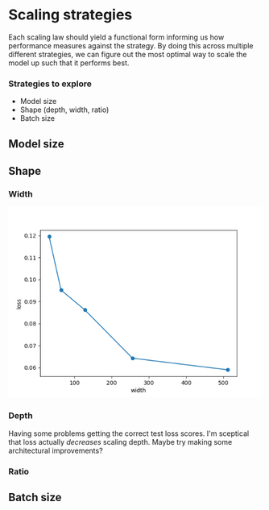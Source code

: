 # Scaling strategies

Each scaling law should yield a functional form informing us how performance measures against the strategy. By doing this across multiple different strategies, we can figure out the most optimal way to scale the model up such that it performs best.

### Strategies to explore
- Model size
- Shape (depth, width, ratio)
- Batch size

## Model size

## Shape

### Width

![Widths 32-512 on depth 2](attachments/Figure_1.png)

### Depth

Having some problems getting the correct test loss scores. I'm sceptical that loss actually *decreases* scaling depth. Maybe try making some architectural improvements?

### Ratio

## Batch size